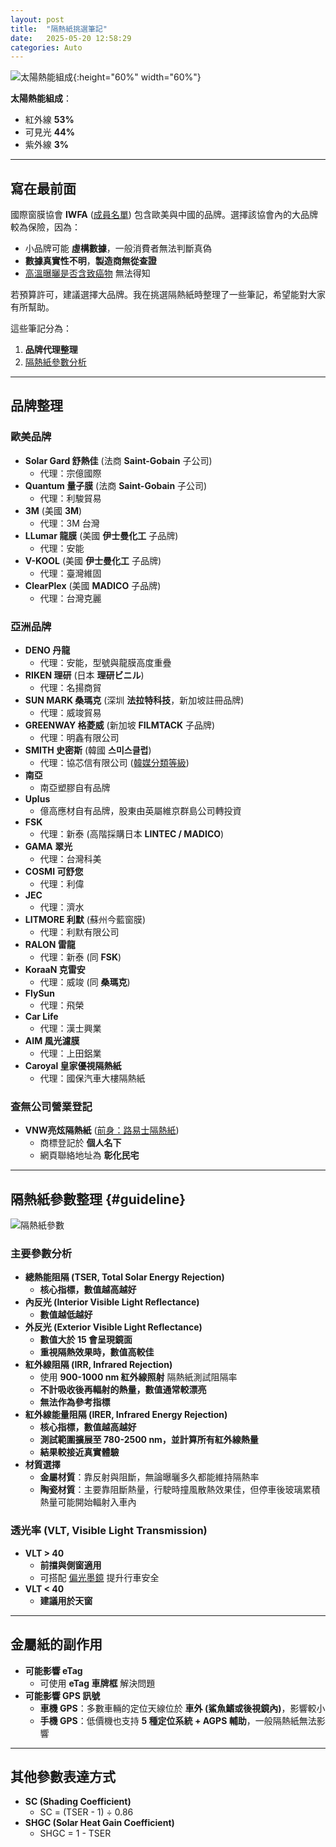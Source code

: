 ```yaml
---
layout: post
title:  "隔熱紙挑選筆記"
date:   2025-05-20 12:58:29
categories: Auto
---
```


![太陽熱能組成](https://attach.mobile01.com/attach/202401/mobile01-f399ed6b775373389192ea6c2e592f0b.png#pic_center){:height="60%" width="60%"}

**太陽熱能組成**：
- 紅外線 **53%**
- 可見光 **44%**
- 紫外線 **3%**

---

## 寫在最前面

國際窗膜協會 **IWFA** ([成員名單](https://iwfa.com/manufacturers/)) 包含歐美與中國的品牌。選擇該協會內的大品牌較為保險，因為：
- 小品牌可能 **虛構數據**，一般消費者無法判斷真偽
- **數據真實性不明**，**製造商無從查證**
- [高溫曝曬是否含致癌物](https://solargard.com.tw/news_detail.php?id=85) 無法得知

若預算許可，建議選擇大品牌。我在挑選隔熱紙時整理了一些筆記，希望能對大家有所幫助。

這些筆記分為：
1. **品牌代理整理**
2. [隔熱紙參數分析](#guideline)

---

## 品牌整理

### 歐美品牌
- **Solar Gard 舒熱佳** (法商 **Saint-Gobain** 子公司) 
    - 代理：宗億國際
- **Quantum 量子膜** (法商 **Saint-Gobain** 子公司) 
    - 代理：利駿貿易
- **3M** (美國 **3M**) 
    - 代理：3M 台灣
- **LLumar 龍膜** (美國 **伊士曼化工** 子品牌) 
    - 代理：安能
- **V-KOOL** (美國 **伊士曼化工** 子品牌) 
    - 代理：臺灣維固
- **ClearPlex** (美國 **MADICO** 子品牌) 
    - 代理：台灣克麗

### 亞洲品牌
- **DENO 丹龍** 
    - 代理：安能，型號與龍膜高度重疊
- **RIKEN 理研** (日本 **理研ビニル**) 
    - 代理：名揚商貿
- **SUN MARK 桑瑪克** (深圳 **法拉特科技**，新加坡註冊品牌) 
    - 代理：威竣貿易
- **GREENWAY 格菱威** (新加坡 **FILMTACK** 子品牌) 
    - 代理：明鑫有限公司
- **SMITH 史密斯** (韓國 **스미스클럽**) 
    - 代理：協芯信有限公司 ([韓媒分類等級](https://kin-phinf.pstatic.net/20230103_15/1672721802851WebVX_JPEG/%EC%8D%AC%ED%8C%85_%EB%B8%8C%EB%9E%9C%EB%93%9C_%EA%B3%84%EA%B8%89.jpg))
- **南亞** 
  - 南亞塑膠自有品牌
- **Uplus** 
  - 億高應材自有品牌，股東由英屬維京群島公司轉投資
- **FSK** 
    - 代理：新泰 (高階採購日本 **LINTEC / MADICO**)
- **GAMA 翠光** 
    - 代理：台灣科美
- **COSMI 可舒您** 
    - 代理：利偉
- **JEC** 
    - 代理：濟水
- **LITMORE 利默** (蘇州今藍窗膜) 
    - 代理：利默有限公司
- **RALON 雷龍** 
    - 代理：新泰 (同 **FSK**)
- **KoraaN 克雷安** 
    - 代理：威竣 (同 **桑瑪克**)
- **FlySun** 
    - 代理：飛榮
- **Car Life** 
    - 代理：漢士興業
- **AIM 風光濾膜** 
    - 代理：上田鋁業
- **Caroyal 皇家優視隔熱紙** 
    - 代理：國保汽車大樓隔熱紙

### **查無公司營業登記**
- **VNW亮炫隔熱紙** ([前身：路易士隔熱紙](https://attach.mobile01.com/attach/202409/mobile01-84fcfca5d205ed72d7429eeff961d05f.jpg))
  - 商標登記於 **個人名下**
  - 網頁聯絡地址為 **彰化民宅**

---

## 隔熱紙參數整理 {#guideline}

![隔熱紙參數](https://attach.mobile01.com/attach/202401/mobile01-f2b6c9636483aacf4bbb1c6b500c8370.png)

### 主要參數分析
- **總熱能阻隔 (TSER, Total Solar Energy Rejection)**
  - **核心指標，數值越高越好**
- **內反光 (Interior Visible Light Reflectance)**
  - **數值越低越好**
- **外反光 (Exterior Visible Light Reflectance)**
  - **數值大於 15 會呈現鏡面**
  - **重視隔熱效果時，數值高較佳**
- **紅外線阻隔 (IRR, Infrared Rejection)**
  - 使用 **900-1000 nm 紅外線照射** 隔熱紙測試阻隔率
  - **不計吸收後再輻射的熱量，數值通常較漂亮**
  - **無法作為參考指標**
- **紅外線能量阻隔 (IRER, Infrared Energy Rejection)**
  - **核心指標，數值越高越好**
  - **測試範圍擴展至 780-2500 nm，並計算所有紅外線熱量**
  - **結果較接近真實體驗**
- **材質選擇**
  - **金屬材質**：靠反射與阻斷，無論曝曬多久都能維持隔熱率
  - **陶瓷材質**：主要靠阻斷熱量，行駛時撞風散熱效果佳，但停車後玻璃累積熱量可能開始輻射入車內

### 透光率 (VLT, Visible Light Transmission)
- **VLT > 40**
  - **前擋與側窗適用**
  - 可搭配 [偏光墨鏡](https://talex.co.jp/scene/drive/) 提升行車安全
- **VLT < 40**
  - **建議用於天窗**

---

## 金屬紙的副作用
- **可能影響 eTag**
  - 可使用 **eTag 車牌框** 解決問題
- **可能影響 GPS 訊號**
  - **車機 GPS**：多數車輛的定位天線位於 **車外 (鯊魚鰭或後視鏡內)**，影響較小
  - **手機 GPS**：低價機也支持 **5 種定位系統 + AGPS 輔助**，一般隔熱紙無法影響

---

## 其他參數表達方式
- **SC (Shading Coefficient)** 
  - SC = (TSER - 1) ÷ 0.86
- **SHGC (Solar Heat Gain Coefficient)** 
  - SHGC = 1 - TSER
